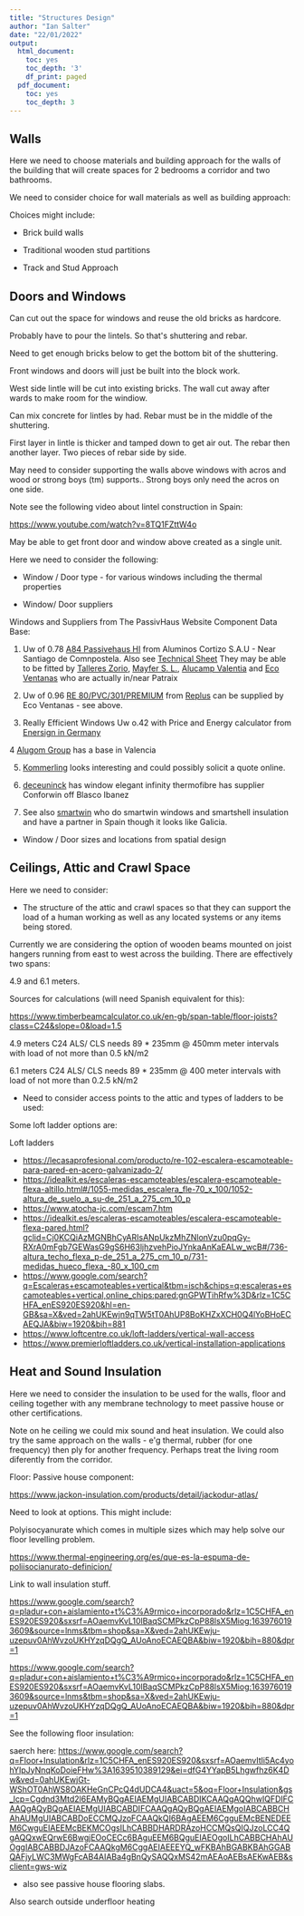 ```yaml
---
title: "Structures Design"
author: "Ian Salter"
date: "22/01/2022"
output:
  html_document:
    toc: yes
    toc_depth: '3'
    df_print: paged
  pdf_document:
    toc: yes
    toc_depth: 3
---
```


## Walls

Here we need to choose materials and building approach for the walls of the
building that will create spaces for 2 bedrooms a corridor and two bathrooms.

We need to consider choice for wall materials as well as building approach:

Choices might include:

- Brick build walls

- Traditional wooden stud partitions

- Track and Stud Approach

## Doors and Windows

Can cut out the space for windows and reuse the old bricks as hardcore.

Probably have to pour the lintels. So that's shuttering and rebar. 

Need to get enough bricks below to get the bottom bit of the shuttering.

Front windows and doors will just be built into the block work.

West side lintle will be cut into existing bricks. The wall cut away after wards to make room for the windiow.

Can mix concrete for lintles by had. Rebar must be in the middle of the shuttering.

First layer in lintle is thicker and tamped down to get air out. The rebar then
another layer. Two pieces of rebar side by side.


May need to consider supporting the walls above windows with acros and wood
or strong boys (tm) supports.. Strong boys only need the acros on one side.

Note see the following video about lintel construction in Spain:

https://www.youtube.com/watch?v=8TQ1FZttW4o


May be able to get front door and window above created as a single unit.


Here we need to consider the following:

- Window / Door type - for various windows including the thermal properties

- Window/   Door suppliers


Windows and Suppliers from The PassivHaus Website Component Data Base:

1. Uw of 0.78 [A84 Passivehaus HI](https://www.cortizo.com/en/sistemas/quenecesitas/aislamiento_termico/119/a-84-passivhaus-hi--1.0.html) from Aluminos Cortizo S.A.U - Near Santiago de Comnpostela. Also see [Technical Sheet](file:///Users/ian/Downloads/A%2084%20Passivhaus%20HI%20_%201.0.pdf) They may be able to be fitted  by [Talleres Zorio](http://www.tallereszorio.com/index.html), [Mayfer S. L.](https://www.mayfer.com/carpinteria-metalica-mayfer/), 
[Alucamp Valentia](http://alucampvalentia.com) and [Eco Ventanas](http://scgrupo.es/) who are actually in/near Patraix


2. Uw of 0.96 [RE 80/PVC/301/PREMIUM](https://replus.es/productos/ventanas/re80pvc301premium/) from [Replus](https://replus.es/)
can be supplied by Eco Ventanas - see above.

3. Really Efficient Windows Uw o.42 with Price and Energy calculator from [Enersign in Germany](https://enersign.com/en/darum-enersign/)

4 [Alugom Group](https://alugom.es/) has a base in Valencia

5. [Kommerling](https://www.kommerling.es/) looks interesting and could possibly solicit a quote online.

6. [deceuninck](https://www.deceuninck.es/es-es/productos/ventanas/elegant) has window elegant infinity thermofibre has supplier Conforwin off Blasco Ibanez

7. See also [smartwin](https://www.passivhausfenster.com/en/homeowners) who do smartwin windows and smartshell insulation
and have a partner in Spain though it looks like Galicia.

- Window / Door sizes and locations from spatial design



## Ceilings, Attic and Crawl Space


Here we need to consider:

- The structure of the attic and crawl spaces so that they can support the load
of a human working as well as any located systems or any items being stored.

Currently we are considering the option of wooden beams mounted on joist
hangers running from east to west across the building. There are effectively
two spans:

4.9 and 6.1 meters.

Sources for calculations (will need Spanish equivalent for this):

https://www.timberbeamcalculator.co.uk/en-gb/span-table/floor-joists?class=C24&slope=0&load=1.5

4.9 meters
C24 ALS/ CLS needs 89 * 235mm @ 450mm meter intervals with load of not more than 0.5 kN/m2

6.1 meters
C24 ALS/ CLS needs 89 * 235mm @ 400 meter intervals with load of not more than 0.2.5 kN/m2




- Need to consider access points to the attic and types of ladders to be used:

Some loft ladder options are:

Loft ladders

* https://lecasaprofesional.com/producto/re-102-escalera-escamoteable-para-pared-en-acero-galvanizado-2/
* https://idealkit.es/escaleras-escamoteables/escalera-escamoteable-flexa-altillo.html#/1055-medidas_escalera_fle-70_x_100/1052-altura_de_suelo_a_su-de_251_a_275_cm_10_p
* https://www.atocha-jc.com/escam7.htm
* https://idealkit.es/escaleras-escamoteables/escalera-escamoteable-flexa-pared.html?gclid=Cj0KCQiAzMGNBhCyARIsANpUkzMhZNlonVzu0pqGy-RXrA0mFgb7GEWasG9gS6H63ljhzvehPioJYnkaAnKaEALw_wcB#/736-altura_techo_flexa_p-de_251_a_275_cm_10_p/731-medidas_hueco_flexa_-80_x_100_cm
* https://www.google.com/search?q=Escaleras+escamoteables+vertical&tbm=isch&chips=q:escaleras+escamoteables+vertical,online_chips:pared:gnGPWTihRfw%3D&rlz=1C5CHFA_enES920ES920&hl=en-GB&sa=X&ved=2ahUKEwjn9qTW5tT0AhUP8BoKHZxXCH0Q4lYoBHoECAEQJA&biw=1920&bih=881
* https://www.loftcentre.co.uk/loft-ladders/vertical-wall-access
* https://www.premierloftladders.co.uk/vertical-installation-applications


## Heat and Sound Insulation

Here we need to consider the insulation to be used for the walls, floor and
ceiling together with any membrane technology to meet passive house or other
certifications.


Note on he ceiling we could mix sound and heat insulation. We could also try
the same approach on the walls - e'g thermal, rubber (for one frequency)
then ply for another frequency. Perhaps treat the living room diferently from the corridor.

Floor: Passive house component:

https://www.jackon-insulation.com/products/detail/jackodur-atlas/

Need to look at options. This might include:

Polyisocyanurate which comes in multiple sizes which may help solve our floor levelling problem.

https://www.thermal-engineering.org/es/que-es-la-espuma-de-poliisocianurato-definicion/



Link to wall insulation stuff.

https://www.google.com/search?q=pladur+con+aislamiento+t%C3%A9rmico+incorporado&rlz=1C5CHFA_enES920ES920&sxsrf=AOaemvKvL10lBaqSCMPkzCpP88lsX5Miog:1639760193609&source=lnms&tbm=shop&sa=X&ved=2ahUKEwju-uzepuv0AhWvzoUKHYzqDQgQ_AUoAnoECAEQBA&biw=1920&bih=880&dpr=1

https://www.google.com/search?q=pladur+con+aislamiento+t%C3%A9rmico+incorporado&rlz=1C5CHFA_enES920ES920&sxsrf=AOaemvKvL10lBaqSCMPkzCpP88lsX5Miog:1639760193609&source=lnms&tbm=shop&sa=X&ved=2ahUKEwju-uzepuv0AhWvzoUKHYzqDQgQ_AUoAnoECAEQBA&biw=1920&bih=880&dpr=1

See the following floor insulation:

saerch here: https://www.google.com/search?q=Floor+Insulation&rlz=1C5CHFA_enES920ES920&sxsrf=AOaemvItli5Ac4yohYIpJyNnqKoDoieFHw%3A1639510389129&ei=dfG4YYapB5Lhgwfhz6K4Dw&ved=0ahUKEwjGt-WShOT0AhWS8OAKHeGnCPcQ4dUDCA4&uact=5&oq=Floor+Insulation&gs_lcp=Cgdnd3Mtd2l6EAMyBQgAEIAEMgUIABCABDIKCAAQgAQQhwIQFDIFCAAQgAQyBQgAEIAEMgUIABCABDIFCAAQgAQyBQgAEIAEMgoIABCABBCHAhAUMgUIABCABDoECCMQJzoFCAAQkQI6BAgAEEM6CgguEMcBENEDEEM6CwguEIAEEMcBEKMCOgsILhCABBDHARDRAzoHCCMQsQIQJzoLCC4QgAQQxwEQrwE6BwgjEOoCECc6BAguEEM6BQguEIAEOgoILhCABBCHAhAUOggIABCABBDJAzoFCAAQkgM6CggAEIAEEEYQ_wFKBAhBGABKBAhGGABQAFjyLWC3MWgFcAB4AIABa4gBnQySAQQxMS42mAEAoAEBsAEKwAEB&sclient=gws-wiz

+ also see passive house flooring slabs.

Also search outside underfloor heating
